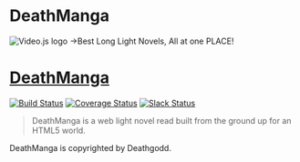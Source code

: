 # DeathManga
![Video.js logo](http://3.bp.blogspot.com/_U7NlEhm3BSw/TRB4GIeU4AI/AAAAAAAAAQY/goRbf0MzlMc/S660/DEATH%2B4.gif)
->Best Long Light Novels, All at one PLACE!
# [DeathManga](https://deathgodd.github.io/DeathSongs/)
[![Build Status](https://travis-ci.org/videojs/video.js.svg?branch=master)](https://travis-ci.org/videojs/video.js)
[![Coverage Status](https://coveralls.io/repos/github/videojs/video.js/badge.svg?branch=master)](https://coveralls.io/github/videojs/video.js?branch=master)
[![Slack Status](http://slack.videojs.com/badge.svg)](http://slack.videojs.com)
> DeathManga is a web light novel read built from the ground up for an HTML5 world.

DeathManga is copyrighted by Deathgodd.



